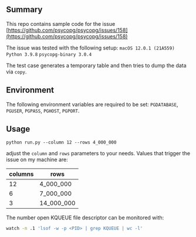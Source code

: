 ## Summary

This repo contains sample code for the issue [https://github.com/psycopg/psycopg/issues/158](https://github.com/psycopg/psycopg/issues/158)

The issue was tested with the following setup: `macOS 12.0.1 (21A559)`
`Python 3.9.8`
`psycopg-binary 3.0.4`

The test case generates a temporary table and then tries to dump the data via `copy`.

## Environment

The following environment variables are required to be set: `PGDATABASE`, `PGUSER`, `PGPASS`, `PGHOST`, `PGPORT`.

## Usage

`python run.py --column 12 --rows 4_000_000`

adjust the `column` and `rows` parameters to your needs. Values that trigger the issue on my machine are:

columns | rows
--------|-------
12      | 4_000_000
6       | 7_000_000
3       | 14_000_000


The number open KQUEUE file descriptor can be monitored with: 

```sh
watch -n .1 'lsof -w -p <PID> | grep KQUEUE | wc -l'
```
